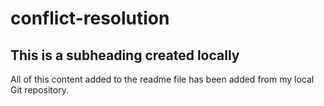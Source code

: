 # conflict-resolution

## This is a subheading created locally 
All of this content added to the readme file
 has been added from my local Git repository.
